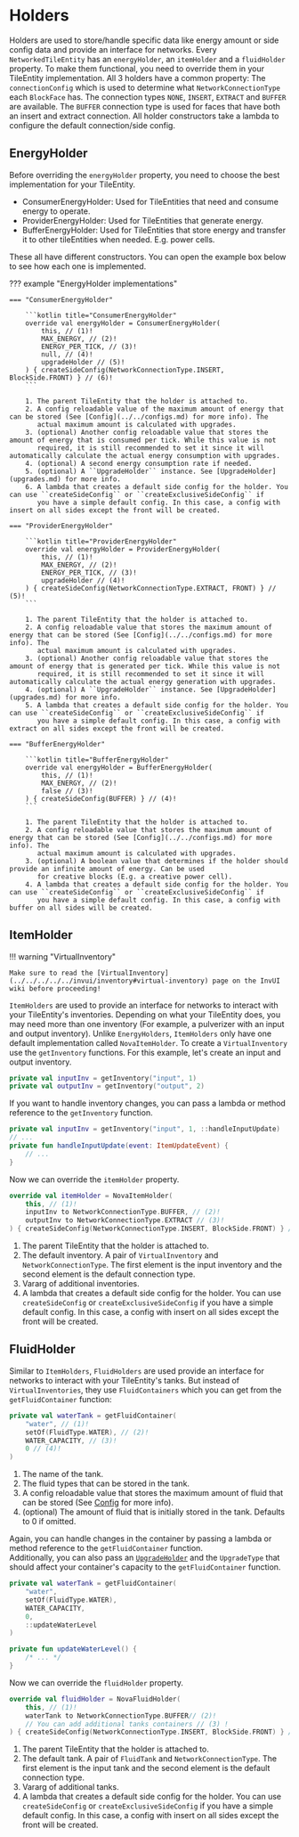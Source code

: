 # Holders

Holders are used to store/handle specific data like energy amount or side config data and provide an interface for networks.
Every ``NetworkedTileEntity`` has an ``energyHolder``, an ``itemHolder`` and a ``fluidHolder`` property. To make them functional,
you need to override them in your TileEntity implementation. All 3 holders have a common property: The ``connectionConfig`` 
which is used to determine what ``NetworkConnectionType`` each ``BlockFace`` has. The connection types ``NONE``, ``INSERT``,
``EXTRACT`` and ``BUFFER`` are available. The ``BUFFER`` connection type is used for faces that have both an insert and 
extract connection. All holder constructors take a lambda to configure the default connection/side config.

## EnergyHolder

Before overriding the ``energyHolder`` property, you need to choose the best implementation for your TileEntity.

* ConsumerEnergyHolder: Used for TileEntities that need and consume energy to operate.
* ProviderEnergyHolder: Used for TileEntities that generate energy.
* BufferEnergyHolder: Used for TileEntities that store energy and transfer it to other tileEntities when needed. E.g. power cells.

These all have different constructors. You can open the example box below to see how each one is implemented.

??? example "EnergyHolder implementations"

    === "ConsumerEnergyHolder"

        ```kotlin title="ConsumerEnergyHolder"
        override val energyHolder = ConsumerEnergyHolder(
            this, // (1)!
            MAX_ENERGY, // (2)!
            ENERGY_PER_TICK, // (3)!
            null, // (4)!
            upgradeHolder // (5)!
        ) { createSideConfig(NetworkConnectionType.INSERT, BlockSide.FRONT) } // (6)!
        ```
        
        1. The parent TileEntity that the holder is attached to.
        2. A config reloadable value of the maximum amount of energy that can be stored (See [Config](../../configs.md) for more info). The
           actual maximum amount is calculated with upgrades.
        3. (optional) Another config reloadable value that stores the amount of energy that is consumed per tick. While this value is not
           required, it is still recommended to set it since it will automatically calculate the actual energy consumption with upgrades.
        4. (optional) A second energy consumption rate if needed.
        5. (optional) A ``UpgradeHolder`` instance. See [UpgradeHolder](upgrades.md) for more info.
        6. A lambda that creates a default side config for the holder. You can use ``createSideConfig`` or ``createExclusiveSideConfig`` if
           you have a simple default config. In this case, a config with insert on all sides except the front will be created.

    === "ProviderEnergyHolder"

        ```kotlin title="ProviderEnergyHolder"
        override val energyHolder = ProviderEnergyHolder(
            this, // (1)!
            MAX_ENERGY, // (2)!
            ENERGY_PER_TICK, // (3)!
            upgradeHolder // (4)!
        ) { createSideConfig(NetworkConnectionType.EXTRACT, FRONT) } // (5)!
        ```

        1. The parent TileEntity that the holder is attached to.
        2. A config reloadable value that stores the maximum amount of energy that can be stored (See [Config](../../configs.md) for more info). The
           actual maximum amount is calculated with upgrades.
        3. (optional) Another config reloadable value that stores the amount of energy that is generated per tick. While this value is not
           required, it is still recommended to set it since it will automatically calculate the actual energy generation with upgrades.
        4. (optional) A ``UpgradeHolder`` instance. See [UpgradeHolder](upgrades.md) for more info.
        5. A lambda that creates a default side config for the holder. You can use ``createSideConfig`` or ``createExclusiveSideConfig`` if
           you have a simple default config. In this case, a config with extract on all sides except the front will be created.

    === "BufferEnergyHolder"
        
        ```kotlin title="BufferEnergyHolder"
        override val energyHolder = BufferEnergyHolder(
            this, // (1)!
            MAX_ENERGY, // (2)!
            false // (3)!
        ) { createSideConfig(BUFFER) } // (4)!
        ```

        1. The parent TileEntity that the holder is attached to.
        2. A config reloadable value that stores the maximum amount of energy that can be stored (See [Config](../../configs.md) for more info). The
           actual maximum amount is calculated with upgrades.
        3. (optional) A boolean value that determines if the holder should provide an infinite amount of energy. Can be used
           for creative blocks (E.g. a creative power cell).
        4. A lambda that creates a default side config for the holder. You can use ``createSideConfig`` or ``createExclusiveSideConfig`` if
           you have a simple default config. In this case, a config with buffer on all sides will be created.

## ItemHolder

!!! warning "VirtualInventory"

    Make sure to read the [VirtualInventory](../../../../../invui/inventory#virtual-inventory) page on the InvUI wiki before proceeding!

``ItemHolders`` are used to provide an interface for networks to interact with your TileEntity's inventories. Depending on
what your TileEntity does, you may need more than one inventory (For example, a pulverizer with an input and output inventory).
Unlike ``EnergyHolders``, ``ItemHolders`` only have one default implementation called ``NovaItemHolder``. To create a 
``VirtualInventory`` use the ``getInventory`` functions. For this example, let's create an input and output inventory.

```kotlin
private val inputInv = getInventory("input", 1)
private val outputInv = getInventory("output", 2)
```

If you want to handle inventory changes, you can pass a lambda or method reference to the ``getInventory`` function.

```kotlin
private val inputInv = getInventory("input", 1, ::handleInputUpdate)
// ...
private fun handleInputUpdate(event: ItemUpdateEvent) {
    // ...
}
```

Now we can override the ``itemHolder`` property.

```kotlin
override val itemHolder = NovaItemHolder(
    this, // (1)!
    inputInv to NetworkConnectionType.BUFFER, // (2)!
    outputInv to NetworkConnectionType.EXTRACT // (3)!
) { createSideConfig(NetworkConnectionType.INSERT, BlockSide.FRONT) } // (4)!
```

1. The parent TileEntity that the holder is attached to.
2. The default inventory. A pair of ``VirtualInventory`` and ``NetworkConnectionType``. The first element is the input
   inventory and the second element is the default connection type.
3. Vararg of additional inventories.
4. A lambda that creates a default side config for the holder. You can use ``createSideConfig`` or ``createExclusiveSideConfig`` if
   you have a simple default config. In this case, a config with insert on all sides except the front will be created.

## FluidHolder

Similar to ``ItemHolders``, ``FluidHolders`` are used provide an interface for networks to interact with your TileEntity's tanks.
But instead of ``VirtualInventories``, they use ``FluidContainers`` which you can get from the ``getFluidContainer`` function:

```kotlin
private val waterTank = getFluidContainer(
    "water", // (1)!
    setOf(FluidType.WATER), // (2)!
    WATER_CAPACITY, // (3)!
    0 // (4)!
)
```

1. The name of the tank.
2. The fluid types that can be stored in the tank.
3. A config reloadable value that stores the maximum amount of fluid that can be stored (See [Config](../../configs.md) for more info).
4. (optional) The amount of fluid that is initially stored in the tank. Defaults to 0 if omitted.

Again, you can handle changes in the container by passing a lambda or method reference to the ``getFluidContainer`` function.  
Additionally, you can also pass an [``UpgradeHolder``](upgrades.md) and the `UpgradeType` that should affect your
container's capacity to the ``getFluidContainer`` function.

```kotlin
private val waterTank = getFluidContainer(
    "water",
    setOf(FluidType.WATER),
    WATER_CAPACITY,
    0,
    ::updateWaterLevel
)

private fun updateWaterLevel() {
    /* ... */
}
```

Now we can override the ``fluidHolder`` property.

```kotlin
override val fluidHolder = NovaFluidHolder(
    this, // (1)!
    waterTank to NetworkConnectionType.BUFFER// (2)!
    // You can add additional tanks containers // (3) !
) { createSideConfig(NetworkConnectionType.INSERT, BlockSide.FRONT) } // (4)!
```

1. The parent TileEntity that the holder is attached to.
2. The default tank. A pair of ``FluidTank`` and ``NetworkConnectionType``. The first element is the input tank and the second element is the default connection type.
3. Vararg of additional tanks.
4. A lambda that creates a default side config for the holder. You can use ``createSideConfig`` or ``createExclusiveSideConfig`` if
   you have a simple default config. In this case, a config with insert on all sides except the front will be created.
